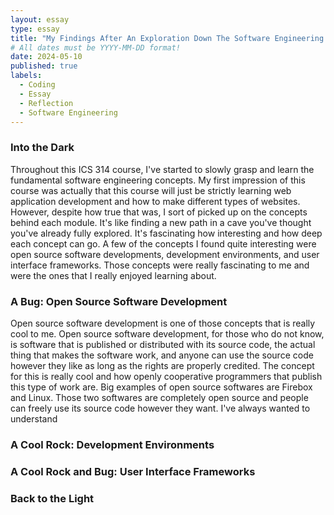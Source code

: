 ```yaml
---
layout: essay
type: essay
title: "My Findings After An Exploration Down The Software Engineering Cave"
# All dates must be YYYY-MM-DD format!
date: 2024-05-10
published: true
labels:
  - Coding
  - Essay
  - Reflection
  - Software Engineering
---
```

### Into the Dark
  Throughout this ICS 314 course, I've started to slowly grasp and learn the fundamental software engineering concepts. My first impression of this course was actually that this course will just be strictly learning web application development and how to make different types of websites. However, despite how true that was, I sort of picked up on the concepts behind each module. It's like finding a new path in a cave you've thought you've already fully explored. It's fascinating how interesting and how deep each concept can go. A few of the concepts I found quite interesting were open source software developments, development environments, and user interface frameworks. Those concepts were really fascinating to me and were the ones that I really enjoyed learning about.  

### A Bug: Open Source Software Development
  Open source software development is one of those concepts that is really cool to me. Open source software development, for those who do not know, is software that is published or distributed with its source code, the actual thing that makes the software work, and anyone can use the source code however they like as long as the rights are properly credited. The concept for this is really cool and how openly cooperative programmers that publish this type of work are. Big examples of open source softwares are Firebox and Linux. Those two softwares are completely open source and people can freely use its source code however they want. I've always wanted to understand

### A Cool Rock: Development Environments


### A Cool Rock and Bug: User Interface Frameworks


### Back to the Light
